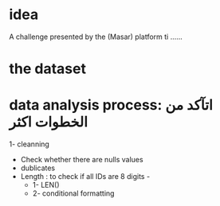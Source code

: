 # idea
A challenge presented by the (Masar) platform ti ......

# the dataset

# data analysis process: اتآكد من الخطوات اكثر

1- cleanning
- Check whether there are nulls values
- dublicates
- Length : to check if all IDs are 8 digits -
  - 1- LEN()
  - 2- conditional formatting 
